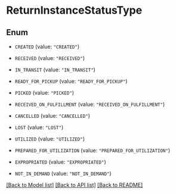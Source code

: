 # ReturnInstanceStatusType

## Enum


* `CREATED` (value: `"CREATED"`)

* `RECEIVED` (value: `"RECEIVED"`)

* `IN_TRANSIT` (value: `"IN_TRANSIT"`)

* `READY_FOR_PICKUP` (value: `"READY_FOR_PICKUP"`)

* `PICKED` (value: `"PICKED"`)

* `RECEIVED_ON_FULFILLMENT` (value: `"RECEIVED_ON_FULFILLMENT"`)

* `CANCELLED` (value: `"CANCELLED"`)

* `LOST` (value: `"LOST"`)

* `UTILIZED` (value: `"UTILIZED"`)

* `PREPARED_FOR_UTILIZATION` (value: `"PREPARED_FOR_UTILIZATION"`)

* `EXPROPRIATED` (value: `"EXPROPRIATED"`)

* `NOT_IN_DEMAND` (value: `"NOT_IN_DEMAND"`)


[[Back to Model list]](../README.md#documentation-for-models) [[Back to API list]](../README.md#documentation-for-api-endpoints) [[Back to README]](../README.md)


